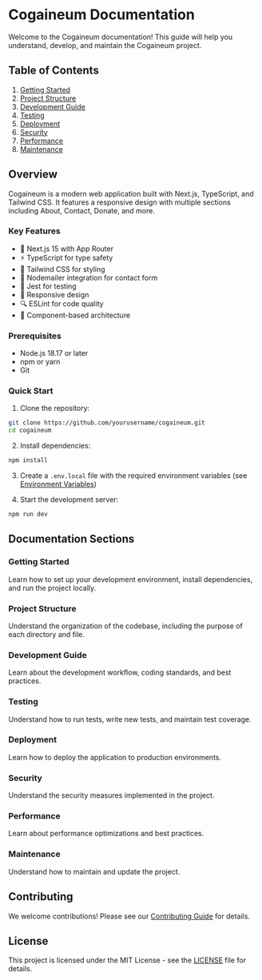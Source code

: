 # Cogaineum Documentation

Welcome to the Cogaineum documentation! This guide will help you understand, develop, and maintain the Cogaineum project.

## Table of Contents

1. [Getting Started](./getting-started.md)
2. [Project Structure](./project-structure.md)
3. [Development Guide](./development.md)
4. [Testing](./testing.md)
5. [Deployment](./deployment.md)
6. [Security](./security.md)
7. [Performance](./performance.md)
8. [Maintenance](./maintenance.md)

## Overview

Cogaineum is a modern web application built with Next.js, TypeScript, and Tailwind CSS. It features a responsive design with multiple sections including About, Contact, Donate, and more.

### Key Features

- 🚀 Next.js 15 with App Router
- ⚡ TypeScript for type safety
- 🎨 Tailwind CSS for styling
- 📧 Nodemailer integration for contact form
- 🧪 Jest for testing
- 📱 Responsive design
- 🔍 ESLint for code quality
- 🎯 Component-based architecture

### Prerequisites

- Node.js 18.17 or later
- npm or yarn
- Git

### Quick Start

1. Clone the repository:
```bash
git clone https://github.com/yourusername/cogaineum.git
cd cogaineum
```

2. Install dependencies:
```bash
npm install
```

3. Create a `.env.local` file with the required environment variables (see [Environment Variables](./getting-started.md#environment-variables))

4. Start the development server:
```bash
npm run dev
```

## Documentation Sections

### Getting Started
Learn how to set up your development environment, install dependencies, and run the project locally.

### Project Structure
Understand the organization of the codebase, including the purpose of each directory and file.

### Development Guide
Learn about the development workflow, coding standards, and best practices.

### Testing
Understand how to run tests, write new tests, and maintain test coverage.

### Deployment
Learn how to deploy the application to production environments.

### Security
Understand the security measures implemented in the project.

### Performance
Learn about performance optimizations and best practices.

### Maintenance
Understand how to maintain and update the project.

## Contributing

We welcome contributions! Please see our [Contributing Guide](./contributing.md) for details.

## License

This project is licensed under the MIT License - see the [LICENSE](../LICENSE) file for details. 